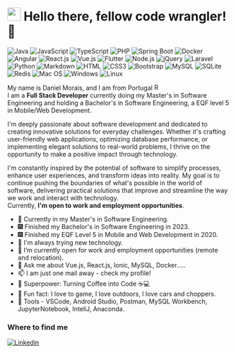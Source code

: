 <h1><img src="https://slackmojis.com/emojis/6383-meow-popcorn/download" width="30"/> Hello there, fellow code wrangler! 🚀</h1>

![Java](https://img.shields.io/badge/Java-ED8B00?style=flat-square&logo=java&logoColor=black)
![JavaScript](https://img.shields.io/badge/JavaScript-F7DF1E?style=flat-square&logo=javascript&logoColor=black)
![TypeScript](https://img.shields.io/badge/TypeScript-007ACC?style=flat-square&logo=typescript&logoColor=white)
![PHP](https://img.shields.io/badge/PHP-777BB4?style=flat-square&logo=php&logoColor=white)
![Spring Boot](https://img.shields.io/badge/Spring%20Boot-6DB33F?style=flat-square&logo=spring-boot&logoColor=white)
![Docker](https://img.shields.io/badge/Docker-0CC1F3?style=flat-square&logo=docker&logoColor=white)
![Angular](https://img.shields.io/badge/Angular-DD0031?style=flat-square&logo=angular&logoColor=white)
![React.js](https://img.shields.io/badge/React.js-0081CB?style=flat-square&logo=react&logoColor=61DAFB)
![Vue.js](https://img.shields.io/badge/Vue.js-35495E?style=flat-square&logo=vue.js&logoColor=4FC08D)
![Flutter](https://img.shields.io/badge/Flutter-02569B?style=flat-square&logo=flutter&logoColor=white)
![Node.js](https://img.shields.io/badge/Node.js-43853D?style=flat-square&logo=node.js&logoColor=white)
![jQuery](https://img.shields.io/badge/jQuery-0769AD?style=flat-square&logo=jquery&logoColor=white)
![Laravel](https://img.shields.io/badge/Laravel-FF2D20?style=flat-square&logo=laravel&logoColor=white)
![Python](https://img.shields.io/badge/Python-3776AB?style=flat-square&logo=python&logoColor=white)
![Markdown](https://img.shields.io/badge/Markdown-000000?style=flat-square&logo=markdown&logoColor=white)
![HTML](https://img.shields.io/badge/HTML5-E34F26?style=flat-square&logo=html5&logoColor=white)
![CSS3](https://img.shields.io/badge/CSS3-1572B6?style=flat-square&logo=css3&logoColor=white)
![Bootstrap](https://img.shields.io/badge/Bootstrap-563D7C?style=flat-square&logo=bootstrap&logoColor=white)
![MySQL](https://img.shields.io/badge/MySQL-005C84?style=flat-square&logo=mysql&logoColor=white)
![SQLite](https://img.shields.io/badge/SQLite-07405E?style=flat-square&logo=sqlite&logoColor=white)
![Redis](https://img.shields.io/badge/redis-%23DD0031.svg?&style=flat-square&logo=redis&logoColor=white)
![Mac OS](https://img.shields.io/badge/macOS-000000?style=flat-square&logo=apple&logoColor=white)
![Windows](https://img.shields.io/badge/Windows-0078D6?style=flat-square&logo=windows&logoColor=white)
![Linux](https://img.shields.io/badge/Linux-FCC624?style=flat-square&logo=linux&logoColor=black)

My name is Daniel Morais, and I am from Portugal <img src="https://images.emojiterra.com/google/noto-emoji/unicode-15/color/svg/1f1f5-1f1f9.svg" alt="Redis" width="15" height="15"><br>
I am a <b>Full Stack Developer</b> currently doing my Master's in Software Engineering and holding a Bachelor's in Software Engineering, a EQF level 5 in Mobile/Web Development.<br>

I'm deeply passionate about software development and dedicated to creating innovative solutions for everyday challenges. Whether it's crafting user-friendly web applications, optimizing database performance, or implementing elegant solutions to real-world problems, I thrive on the opportunity to make a positive impact through technology.

I'm constantly inspired by the potential of software to simplify processes, enhance user experiences, and transform ideas into reality. My goal is to continue pushing the boundaries of what's possible in the world of software, delivering practical solutions that improve and streamline the way we work and interact with technology.
<br>Currently, **I'm open to work and employment opportunities**.

- 🔭 Currently in my Master's in Software Engineering.
- :fireworks: Finished my Bachelor's in Software Engineering in 2023.
- :fireworks: Finished my EQF Level 5 in Mobile and Web Development in 2020.
- 🌱 I'm always trying new technology.
- 👯 I’m currently open for work and employment opportunities (remote and relocation).
- 💬 Ask me about Vue.js, React.js, Ionic, MySQL, Docker.....
- 📫 I am just one mail away - check my profile!
- 🚀 Superpower: Turning Coffee into Code ☕💻
- :partying_face: Fun fact: I love to game, I love outdoors, I love cars and choppers.
- :wrench: Tools - VSCode, Android Studio, Postman, MySQL Workbench, JupyterNotebook, InteliJ, Anaconda.

### Where to find me

[![Linkedin](https://img.shields.io/badge/LinkedIn-0077B5?style=flat-square&logo=linkedin&logoColor=white)](https://www.linkedin.com/in/daniel-f-morais/) 
